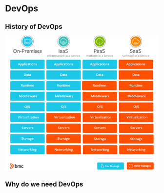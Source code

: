 # DevOps
## History of DevOps
![Comparison Table](/images/Comparison-Table.png)
## Why do we need DevOps